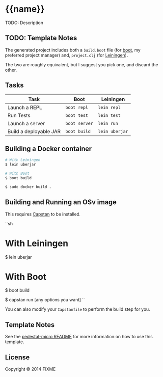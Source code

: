 # {{name}}

TODO: Description

## TODO: Template Notes

The generated project includes both a
`build.boot` file (for [boot](http://boot-clj.com/), my preferred project manager) and,
`project.clj` (for [Leiningen](http://leiningen.org/)).

The two are roughly equivalent, but I suggest you pick one, and discard the
other.

## Tasks

| Task                   |     Boot      |   Leiningen    |
|------------------------|---------------|----------------|
| Launch a REPL          | `boot repl`   | `lein repl`    |
| Run Tests              | `boot test`   | `lein test`    |
| Launch a server        | `boot server` | `lein run`     |
| Build a deployable JAR | `boot build`  | `lein uberjar` |

## Building a Docker container

```sh
# With Leiningen
$ lein uberjar

# With Boot
$ boot build

$ sudo docker build .
```

## Building and Running an OSv image

This requires [Capstan](https://github.com/cloudius-systems/capstan) to be installed.

``sh
# With Leiningen
$ lein uberjar

# With Boot
$ boot build

$ capstan run [any options you want]
``

You can also modify your `Capstanfile` to perform the build step for you.

## Template Notes

See the
[pedestal-micro README](https://github.com/rkneufeld/pedestal-micro)
for more information on how to use this template.

## License

Copyright © 2014 FIXME
